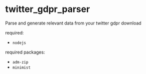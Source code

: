 # twitter_gdpr_parser
Parse and generate relevant data from your twitter gdpr download

required:
- `nodejs`

required packages:
- `adm-zip`
- `minimist`
